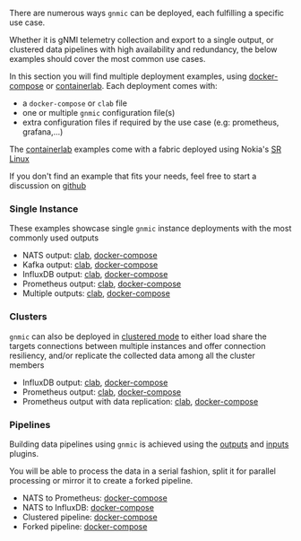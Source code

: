 There are numerous ways `gnmic` can be deployed, each fulfilling a specific use case. 

Whether it is gNMI telemetry collection and export to a single output, 
or clustered data pipelines with high availability and redundancy, 
the below examples should cover the most common use cases.

In this section you will find multiple deployment examples, using [docker-compose](https://docs.docker.com/compose/) or [containerlab](https://containerlab.srlinux.dev/).
Each deployment comes with:

- a `docker-compose` or `clab` file 
- one or multiple `gnmic` configuration file(s)
- extra configuration files if required by the use case (e.g: prometheus, grafana,...)

The [containerlab](https://containerlab.srlinux.dev/) examples come with a fabric deployed using Nokia's [SR Linux](https://learn.srlinux.dev)

If you don't find an example that fits your needs, feel free to start a discussion on [github](https://github.com/karimra/gnmic/discussions)
### Single Instance

These examples showcase single `gnmic` instance deployments with the most commonly used outputs

- NATS output: [clab](single-instance/containerlab/nats-output.md), [docker-compose](single-instance/docker-compose/nats-output.md) 
- Kafka output: [clab](single-instance/containerlab/kafka-output.md), [docker-compose](single-instance/docker-compose/kafka-output.md)
- InfluxDB output: [clab](single-instance/containerlab/influxdb-output.md), [docker-compose](single-instance/docker-compose/influxdb-output.md)
- Prometheus output: [clab](single-instance/containerlab/prometheus-output.md), [docker-compose](single-instance/docker-compose/prometheus-output.md)
- Multiple outputs: [clab](single-instance/containerlab/multiple-outputs.md), [docker-compose](single-instance/docker-compose/multiple-outputs.md)

### Clusters

`gnmic` can also be deployed in [clustered mode](../user_guide/HA.md) to either load share the targets connections between multiple instances and offer connection resiliency,
and/or replicate the collected data among all the cluster members

- InfluxDB output: [clab](clusters/containerlab/cluster_with_influxdb_output.md), [docker-compose](clusters/docker-compose/cluster_with_influxdb_output.md)
- Prometheus output: [clab](clusters/containerlab/cluster_with_prometheus_output.md), [docker-compose](clusters/docker-compose/cluster_with_prometheus_output.md)
- Prometheus output with data replication: [clab](clusters/containerlab/cluster_with_nats_input_and_prometheus_output.md), [docker-compose](clusters/docker-compose/cluster_with_nats_input_and_prometheus_output.md)

### Pipelines

Building data pipelines using `gnmic` is achieved using the [outputs](../user_guide/outputs/output_intro.md) and [inputs](../user_guide/inputs/input_intro.md) plugins.

You will be able to process the data in a serial fashion, split it for parallel processing or mirror it to create a forked pipeline.

- NATS to Prometheus: [docker-compose](pipelines/docker-compose/nats_prometheus.md)
- NATS to InfluxDB: [docker-compose](pipelines/docker-compose/nats_influxdb.md)
- Clustered pipeline: [docker-compose](pipelines/docker-compose/gnmic_cluster_nats_prometheus.md)
- Forked pipeline: [docker-compose](pipelines/docker-compose/forked_pipeline.md)
